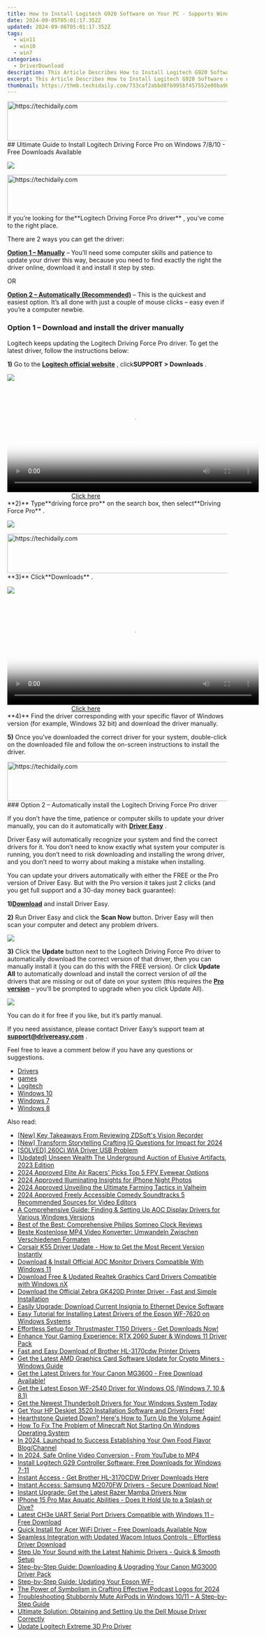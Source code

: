 ```yaml
---
title: How to Install Logitech G920 Software on Your PC - Supports Windows 11/10/8/7
date: 2024-09-05T05:01:17.352Z
updated: 2024-09-06T05:01:17.352Z
tags:
  - win11
  - win10
  - win7
categories:
  - DriverDownload
description: This Article Describes How to Install Logitech G920 Software on Your PC - Supports Windows 11/10/8/7
excerpt: This Article Describes How to Install Logitech G920 Software on Your PC - Supports Windows 11/10/8/7
thumbnail: https://thmb.techidaily.com/733caf2abbd8fb995bf457552e00ba90aafeaec9c6d7712345148ce88c83b02a.jpg
---
```


<!-- affiliate ads begin -->
<a href="https://aligracehair.sjv.io/c/5597632/2115921/19272" target="_top" id="2115921">
  <img src="//a.impactradius-go.com/display-ad/19272-2115921" border="0" alt="https://techidaily.com" width="728" height="90"/>
</a>
<img height="0" width="0" src="https://aligracehair.sjv.io/i/5597632/2115921/19272" style="position:absolute;visibility:hidden;" border="0" />
<!-- affiliate ads end -->
## Ultimate Guide to Install Logitech Driving Force Pro on Windows 7/8/10 - Free Downloads Available

![](https://images.drivereasy.com/wp-content/uploads/2019/10/2019-10-22_10-07-35.jpg)

<!-- affiliate ads begin -->
<a href="https://malaysia-healthcare-travel-council.pxf.io/c/5597632/1557747/17382" target="_top" id="1557747">
  <img src="//a.impactradius-go.com/display-ad/17382-1557747" border="0" alt="https://techidaily.com" width="728" height="90"/>
</a>
<img height="0" width="0" src="https://malaysia-healthcare-travel-council.pxf.io/i/5597632/1557747/17382" style="position:absolute;visibility:hidden;" border="0" />
<!-- affiliate ads end -->
 If you’re looking for the**Logitech Driving Force Pro driver** , you’ve come to the right place.

There are 2 ways you can get the driver:

**[Option 1 – Manually](https://tools.techidaily.com/drivereasy/download/)**  – You’ll need some computer skills and patience to update your driver this way, because you need to find exactly the right the driver online, download it and install it step by step.

OR

**[Option 2 – Automatically (Recommended)](https://www.drivereasy.com/knowledge/logitech-driving-force-pro-drivers-download/#a2)**  – This is the quickest and easiest option. It’s all done with just a couple of mouse clicks – easy even if you’re a computer newbie.

### **Option 1 – Download and install the driver manually**

 Logitech keeps updating the Logitech Driving Force Pro driver. To get the latest driver, follow the instructions below:

**1)** Go to the **[Logitech official website](https://tools.techidaily.com/drivereasy/download/)**  , click**SUPPORT > Downloads** .

![](https://images.drivereasy.com/wp-content/uploads/2020/01/2020-01-18_12-14-26-8.jpg)

<!-- affiliate ads begin -->
<span id="1983474">
					<video width="576" height="240" style="cursor:pointer"
           poster="//a.impactradius-go.com/display-clicktoplayimage/1983474.png"
           onclick="if(!this.playClicked){this.play();this.setAttribute('controls',true);this.playClicked=true;}">
	   <source src="//a.impactradius-go.com/display-ad/22993-1983474">
	   <img src="//a.impactradius-go.com/display-clicktoplayimage/1983474.png" style="border: none; height: 100%; width: 100%; object-fit: contain">
	</video>
	<div style="width:360px;text-align:center"><a href="javascript:window.open(decodeURIComponent('https%3A%2F%2Fhomestyler.sjv.io%2Fc%2F5597632%2F1983474%2F22993'), '_blank');void(0);">Click here</a></div>
</span>
<img height="0" width="0" src="https://imp.pxf.io/i/5597632/1983474/22993" style="position:absolute;visibility:hidden;" border="0" />
<!-- affiliate ads end -->
**2)** Type**driving force pro** on the search box, then select**Driving Force Pro** .

![](https://images.drivereasy.com/wp-content/uploads/2020/01/2020-01-18_14-42-37.jpg)

<!-- affiliate ads begin -->
<a href="https://aligracehair.sjv.io/c/5597632/2016148/19272" target="_top" id="2016148">
  <img src="//a.impactradius-go.com/display-ad/19272-2016148" border="0" alt="https://techidaily.com" width="728" height="90"/>
</a>
<img height="0" width="0" src="https://aligracehair.sjv.io/i/5597632/2016148/19272" style="position:absolute;visibility:hidden;" border="0" />
<!-- affiliate ads end -->
**3)** Click**Downloads** .

![](https://images.drivereasy.com/wp-content/uploads/2020/01/2020-01-18_14-44-57.jpg)

<!-- affiliate ads begin -->
<span id="1983582">
					<video width="576" height="240" style="cursor:pointer"
           poster="//a.impactradius-go.com/display-clicktoplayimage/1983582.png"
           onclick="if(!this.playClicked){this.play();this.setAttribute('controls',true);this.playClicked=true;}">
	   <source src="//a.impactradius-go.com/display-ad/22993-1983582">
	   <img src="//a.impactradius-go.com/display-clicktoplayimage/1983582.png" style="border: none; height: 100%; width: 100%; object-fit: contain">
	</video>
	<div style="width:360px;text-align:center"><a href="javascript:window.open(decodeURIComponent('https%3A%2F%2Fhomestyler.sjv.io%2Fc%2F5597632%2F1983582%2F22993'), '_blank');void(0);">Click here</a></div>
</span>
<img height="0" width="0" src="https://imp.pxf.io/i/5597632/1983582/22993" style="position:absolute;visibility:hidden;" border="0" />
<!-- affiliate ads end -->
**4)** Find the driver corresponding with your specific flavor of Windows version (for example, Windows 32 bit) and download the driver manually.

**5)** Once you’ve downloaded the correct driver for your system, double-click on the downloaded file and follow the on-screen instructions to install the driver.

<!-- affiliate ads begin -->
<a href="https://appsumo.8odi.net/c/5597632/2105870/7443" target="_top" id="2105870">
  <img src="//a.impactradius-go.com/display-ad/7443-2105870" border="0" alt="https://techidaily.com" width="728" height="90"/>
</a>
<img height="0" width="0" src="https://appsumo.8odi.net/i/5597632/2105870/7443" style="position:absolute;visibility:hidden;" border="0" />
<!-- affiliate ads end -->
### Option 2 – Automatically install the Logitech Driving Force Pro driver

 If you don’t have the time, patience or computer skills to update your driver manually, you can do it automatically with **[Driver Easy](https://tools.techidaily.com/drivereasy/download/)**  .

 Driver Easy will automatically recognize your system and find the correct drivers for it. You don’t need to know exactly what system your computer is running, you don’t need to risk downloading and installing the wrong driver, and you don’t need to worry about making a mistake when installing.

 You can update your drivers automatically with either the FREE or the Pro version of Driver Easy. But with the Pro version it takes just 2 clicks (and you get full support and a 30-day money back guarantee):

 **1)[Download](https://tools.techidaily.com/drivereasy/download/)**  and install Driver Easy.

**2)** Run Driver Easy and click the **Scan Now** button. Driver Easy will then scan your computer and detect any problem drivers.

![](https://images.drivereasy.com/wp-content/uploads/2019/10/2019-10-17_12-11-59-11.jpg)

**3)** Click the **Update**  button next to the Logitech Driving Force Pro driver to automatically download the correct version of that driver, then you can manually install it (you can do this with the FREE version). Or click **Update All** to automatically download and install the correct version of _all_  the drivers that are missing or out of date on your system (this requires the **[Pro version](https://tools.techidaily.com/drivereasy/download/)**  – you’ll be prompted to upgrade when you click Update All).

![](https://images.drivereasy.com/wp-content/uploads/2019/10/2019-10-21.jpg)

 You can do it for free if you like, but it’s partly manual.

 If you need assistance, please contact Driver Easy’s support team at [**support@drivereasy.com**](https://tools.techidaily.com/drivereasy/download/) .

 Feel free to leave a comment below if you have any questions or suggestions.

* [Drivers](https://tools.techidaily.com/drivereasy/download/)
* [games](https://tools.techidaily.com/drivereasy/download/)
* [Logitech](https://tools.techidaily.com/drivereasy/download/)
* [Windows 10](https://tools.techidaily.com/drivereasy/download/)
* [Windows 7](https://tools.techidaily.com/drivereasy/download/)
* [Windows 8](https://tools.techidaily.com/drivereasy/download/)

<ins class="adsbygoogle"
     style="display:block"
     data-ad-format="autorelaxed"
     data-ad-client="ca-pub-7571918770474297"
     data-ad-slot="1223367746"></ins>



<ins class="adsbygoogle"
     style="display:block"
     data-ad-client="ca-pub-7571918770474297"
     data-ad-slot="8358498916"
     data-ad-format="auto"
     data-full-width-responsive="true"></ins>

<span class="atpl-alsoreadstyle">Also read:</span>
<div><ul>
<li><a href="https://screen-activity-recording.techidaily.com/new-key-takeaways-from-reviewing-zdsofts-vision-recorder/"><u>[New] Key Takeaways From Reviewing ZDSoft's Vision Recorder</u></a></li>
<li><a href="https://instagram-videos.techidaily.com/new-transform-storytelling-crafting-ig-questions-for-impact-for-2024/"><u>[New] Transform Storytelling  Crafting IG Questions for Impact for 2024</u></a></li>
<li><a href="https://driver-download.techidaily.com/solved-260ci-wia-driver-usb-problem/"><u>[SOLVED] 260Ci WIA Driver USB Problem</u></a></li>
<li><a href="https://facebook-clips.techidaily.com/updated-unseen-wealth-the-underground-auction-of-elusive-artifacts-2023-edition/"><u>[Updated] Unseen Wealth  The Underground Auction of Elusive Artifacts, 2023 Edition</u></a></li>
<li><a href="https://fox-direct.techidaily.com/2024-approved-elite-air-racers-picks-top-5-fpv-eyewear-options/"><u>2024 Approved  Elite Air Racers' Picks  Top 5 FPV Eyewear Options</u></a></li>
<li><a href="https://some-knowledge.techidaily.com/2024-approved-illuminating-insights-for-iphone-night-photos/"><u>2024 Approved  Illuminating Insights for iPhone Night Photos</u></a></li>
<li><a href="https://screen-recording.techidaily.com/2024-approved-unveiling-the-ultimate-farming-tactics-in-valheim/"><u>2024 Approved  Unveiling the Ultimate Farming Tactics in Valheim</u></a></li>
<li><a href="https://sound-tweaking.techidaily.com/2024-approved-freely-accessible-comedy-soundtracks-5-recommended-sources-for-video-editors/"><u>2024 Approved Freely Accessible Comedy Soundtracks 5 Recommended Sources for Video Editors</u></a></li>
<li><a href="https://driver-download.techidaily.com/a-comprehensive-guide-finding-and-setting-up-aoc-display-drivers-for-various-windows-versions/"><u>A Comprehensive Guide: Finding & Setting Up AOC Display Drivers for Various Windows Versions</u></a></li>
<li><a href="https://buynow-marvelous.techidaily.com/best-of-the-best-comprehensive-philips-somneo-clock-reviews/"><u>Best of the Best: Comprehensive Philips Somneo Clock Reviews</u></a></li>
<li><a href="https://some-guidance.techidaily.com/beste-kostenlose-mp4-video-konverter-umwandeln-zwischen-verschiedenen-formaten/"><u>Beste Kostenlose MP4 Video Konverter: Umwandeln Zwischen Verschiedenen Formaten</u></a></li>
<li><a href="https://driver-download.techidaily.com/corsair-k55-driver-update-how-to-get-the-most-recent-version-instantly/"><u>Corsair K55 Driver Update - How to Get the Most Recent Version Instantly</u></a></li>
<li><a href="https://driver-download.techidaily.com/download-and-install-official-aoc-monitor-drivers-compatible-with-windows-11/"><u>Download & Install Official AOC Monitor Drivers Compatible With Windows 11</u></a></li>
<li><a href="https://driver-download.techidaily.com/download-free-and-updated-realtek-graphics-card-drivers-compatible-with-windows-nx/"><u>Download Free & Updated Realtek Graphics Card Drivers Compatible with Windows nX</u></a></li>
<li><a href="https://driver-download.techidaily.com/download-the-official-zebra-gk420d-printer-driver-fast-and-simple-installation/"><u>Download the Official Zebra GK420D Printer Driver - Fast and Simple Installation</u></a></li>
<li><a href="https://driver-download.techidaily.com/easily-upgrade-download-current-insignia-to-ethernet-device-software/"><u>Easily Upgrade: Download Current Insignia to Ethernet Device Software</u></a></li>
<li><a href="https://driver-download.techidaily.com/easy-tutorial-for-installing-latest-drivers-of-the-epson-wf-7620-on-windows-systems/"><u>Easy Tutorial for Installing Latest Drivers of the Epson WF-7620 on Windows Systems</u></a></li>
<li><a href="https://driver-download.techidaily.com/effortless-setup-for-thrustmaster-t150-drivers-get-downloads-now/"><u>Effortless Setup for Thrustmaster T150 Drivers - Get Downloads Now!</u></a></li>
<li><a href="https://driver-download.techidaily.com/enhance-your-gaming-experience-rtx-2060-super-and-windows-11-driver-pack/"><u>Enhance Your Gaming Experience: RTX 2060 Super & Windows 11 Driver Pack</u></a></li>
<li><a href="https://driver-download.techidaily.com/fast-and-easy-download-of-brother-hl-3170cdw-printer-drivers/"><u>Fast and Easy Download of Brother HL-3170cdw Printer Drivers</u></a></li>
<li><a href="https://driver-download.techidaily.com/get-the-latest-amd-graphics-card-software-update-for-crypto-miners-windows-guide/"><u>Get the Latest AMD Graphics Card Software Update for Crypto Miners - Windows Guide</u></a></li>
<li><a href="https://driver-download.techidaily.com/get-the-latest-drivers-for-your-canon-mg3600-free-download-available/"><u>Get the Latest Drivers for Your Canon MG3600 - Free Download Available!</u></a></li>
<li><a href="https://driver-download.techidaily.com/get-the-latest-epson-wf-2540-driver-for-windows-os-windows-7-10-and-81/"><u>Get the Latest Epson WF-2540 Driver for Windows OS (Windows 7, 10 & 8.1)</u></a></li>
<li><a href="https://driver-download.techidaily.com/1722976963011-get-the-newest-thunderbolt-drivers-for-your-windows-system-today/"><u>Get the Newest Thunderbolt Drivers for Your Windows System Today</u></a></li>
<li><a href="https://driver-download.techidaily.com/1722970877467-get-your-hp-deskjet-3520-installation-software-and-drivers-free/"><u>Get Your HP Deskjet 3520 Installation Software and Drivers Free!</u></a></li>
<li><a href="https://sound-issues.techidaily.com/hearthstone-quieted-down-heres-how-to-turn-up-the-volume-again/"><u>Hearthstone Quieted Down? Here's How to Turn Up the Volume Again!</u></a></li>
<li><a href="https://win-howtos.techidaily.com/how-to-fix-the-problem-of-minecraft-not-starting-on-windows-operating-system/"><u>How To Fix The Problem of Minecraft Not Starting On Windows Operating System</u></a></li>
<li><a href="https://extra-guidance.techidaily.com/in-2024-launchpad-to-success-establishing-your-own-food-flavor-blogchannel/"><u>In 2024, Launchpad to Success  Establishing Your Own Food Flavor Blog/Channel</u></a></li>
<li><a href="https://youtube-tips.techidaily.com/24-safe-online-video-conversion-from-youtube-to-mp4/"><u>In 2024, Safe Online Video Conversion - From YouTube to MP4</u></a></li>
<li><a href="https://driver-download.techidaily.com/install-logitech-g29-controller-software-free-downloads-for-windows-7-11/"><u>Install Logitech G29 Controller Software: Free Downloads for Windows 7-11</u></a></li>
<li><a href="https://driver-download.techidaily.com/instant-access-get-brother-hl-3170cdw-driver-downloads-here/"><u>Instant Access - Get Brother HL-3170CDW Driver Downloads Here</u></a></li>
<li><a href="https://driver-download.techidaily.com/instant-access-samsung-m2070fw-drivers-secure-download-now/"><u>Instant Access: Samsung M2070FW Drivers - Secure Download Now!</u></a></li>
<li><a href="https://driver-download.techidaily.com/instant-upgrade-get-the-latest-razer-mamba-drivers-now/"><u>Instant Upgrade: Get the Latest Razer Mamba Drivers Now</u></a></li>
<li><a href="https://techno-recovery.techidaily.com/iphone-15-pro-max-aquatic-abilities-does-it-hold-up-to-a-splash-or-dive/"><u>IPhone 15 Pro Max Aquatic Abilities - Does It Hold Up to a Splash or Dive?</u></a></li>
<li><a href="https://driver-download.techidaily.com/latest-ch3e-uart-serial-port-drivers-compatible-with-windows-11-free-download/"><u>Latest CH3e UART Serial Port Drivers Compatible with Windows 11 – Free Download</u></a></li>
<li><a href="https://driver-download.techidaily.com/quick-install-for-acer-wifi-driver-free-downloads-available-now/"><u>Quick Install for Acer WiFi Driver – Free Downloads Available Now</u></a></li>
<li><a href="https://driver-download.techidaily.com/seamless-integration-with-updated-wacom-intuos-controls-effortless-driver-download/"><u>Seamless Integration with Updated Wacom Intuos Controls - Effortless Driver Download</u></a></li>
<li><a href="https://driver-download.techidaily.com/step-up-your-sound-with-the-latest-nahimic-drivers-quick-and-smooth-setup/"><u>Step Up Your Sound with the Latest Nahimic Drivers - Quick & Smooth Setup</u></a></li>
<li><a href="https://driver-download.techidaily.com/step-by-step-guide-downloading-and-upgrading-your-canon-mg3000-driver-pack/"><u>Step-by-Step Guide: Downloading & Upgrading Your Canon MG3000 Driver Pack</u></a></li>
<li><a href="https://driver-download.techidaily.com/step-by-step-guide-updating-your-epson-wf/"><u>Step-by-Step Guide: Updating Your Epson WF-</u></a></li>
<li><a href="https://fox-helps.techidaily.com/the-power-of-symbolism-in-crafting-effective-podcast-logos-for-2024/"><u>The Power of Symbolism in Crafting Effective Podcast Logos for 2024</u></a></li>
<li><a href="https://sound-issues.techidaily.com/troubleshooting-stubbornly-mute-airpods-in-windows-1011-a-step-by-step-guide/"><u>Troubleshooting Stubbornly Mute AirPods in Windows 10/11 – A Step-by-Step Guide</u></a></li>
<li><a href="https://driver-download.techidaily.com/ultimate-solution-obtaining-and-setting-up-the-dell-mouse-driver-correctly/"><u>Ultimate Solution: Obtaining and Setting Up the Dell Mouse Driver Correctly</u></a></li>
<li><a href="https://driver-download.techidaily.com/update-logitech-extreme-3d-pro-driver/"><u>Update Logitech Extreme 3D Pro Driver</u></a></li>
</ul></div>
